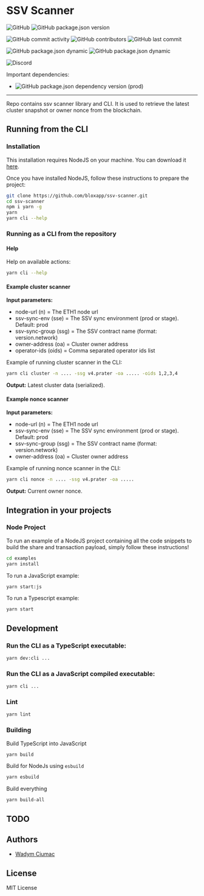 # SSV Scanner

![GitHub](https://img.shields.io/github/license/bloxapp/ssv-scanner)
![GitHub package.json version](https://img.shields.io/github/package-json/v/bloxapp/ssv-scanner)

![GitHub commit activity](https://img.shields.io/github/commit-activity/y/bloxapp/ssv-scanner)
![GitHub contributors](https://img.shields.io/github/contributors/bloxapp/ssv-scanner)
![GitHub last commit](https://img.shields.io/github/last-commit/bloxapp/ssv-scanner)

![GitHub package.json dynamic](https://img.shields.io/github/package-json/keywords/bloxapp/ssv-scanner)
![GitHub package.json dynamic](https://img.shields.io/github/package-json/author/bloxapp/ssv-scanner)

![Discord](https://img.shields.io/discord/723834989506068561?style=for-the-badge&label=Ask%20for%20support&logo=discord&logoColor=white)

Important dependencies:

* ![GitHub package.json dependency version (prod)](https://img.shields.io/github/package-json/dependency-version/bloxapp/ssv-scanner/web3?style=social)

---

Repo contains ssv scanner library and CLI.
It is used to retrieve the latest cluster snapshot or owner nonce from the blockchain.

## Running from the CLI

### Installation

This installation requires NodeJS on your machine.
You can download it [here](https://nodejs.org/en/download/).

Once you have installed NodeJS, follow these instructions to prepare the project:

```bash
git clone https://github.com/bloxapp/ssv-scanner.git
cd ssv-scanner
npm i yarn -g
yarn
yarn cli --help
```

### Running as a CLI from the repository


#### Help

Help on available actions:

```bash
yarn cli --help
```

#### Example cluster scanner

**Input parameters:**

- node-url (n) = The ETH1 node url
- ssv-sync-env (sse) = The SSV sync environment (prod or stage). Default: prod
- ssv-sync-group (ssg) = The SSV contract name (format: version.network)
- owner-address (oa) = Cluster owner address
- operator-ids (oids) = Comma separated operator ids list

Example of running cluster scanner in the CLI:
```bash
yarn cli cluster -n .... -ssg v4.prater -oa ..... -oids 1,2,3,4
```

**Output:**  Latest cluster data (serialized).

#### Example nonce scanner

**Input parameters:**

- node-url (n) = The ETH1 node url
- ssv-sync-env (sse) = The SSV sync environment (prod or stage). Default: prod
- ssv-sync-group (ssg) = The SSV contract name (format: version.network)
- owner-address (oa) = Cluster owner address


Example of running nonce scanner in the CLI:
```bash
yarn cli nonce -n .... -ssg v4.prater -oa .....
```

**Output:**  Current owner nonce.

## Integration in your projects

### Node Project

To run an example of a NodeJS project containing all the code snippets to build the share and transaction payload, simply follow these instructions!

```bash
cd examples
yarn install
```

To run a JavaScript example:

```bash
yarn start:js
```

To run a Typescript example:

```bash
yarn start
```

## Development

### Run the CLI as a TypeScript executable:

```bash
yarn dev:cli ...
```

### Run the CLI as a JavaScript compiled executable:

```bash
yarn cli ...
```

### Lint

```bash
yarn lint
```

### Building

Build TypeScript into JavaScript

```bash
yarn build
```

Build for NodeJs using `esbuild`

```bash
yarn esbuild
```

Build everything

```bash
yarn build-all
```

## TODO


## Authors

* [Wadym Ciumac](https://github.com/vadiminc)

## License

MIT License
